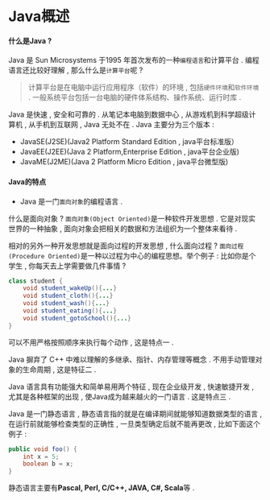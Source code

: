# Java概述

#### 什么是Java ?

Java 是 Sun Microsystems 于1995 年首次发布的一种`编程语言`和计算平台 . 编程语言还比较好理解 , 那么什么是`计算平台`呢 ?

> 计算平台是在电脑中运行应用程序（软件）的环境 , 包括`硬件环境`和`软件环境` . 一般系统平台包括一台电脑的硬件体系结构、操作系统、运行时库 .

Java 是快速 , 安全和可靠的 . 从笔记本电脑到数据中心 , 从游戏机到科学超级计算机 , 从手机到互联网 , Java 无处不在 . Java 主要分为三个版本 :

* JavaSE\(J2SE\)\(Java2 Platform Standard Edition , java平台标准版）
* JavaEE\(J2EE\)\(Java 2 Platform,Enterprise Edition , java平台企业版\)
* JavaME\(J2ME\)\(Java 2 Platform Micro Edition , java平台微型版\)

#### Java的特点

* Java 是一门`面向对象`的编程语言 . 

什么是面向对象 ? `面向对象(Object Oriented)`是一种软件开发思想 . 它是对现实世界的一种抽象 , 面向对象会把相关的数据和方法组织为一个整体来看待 .

相对的另外一种开发思想就是面向过程的开发思想 , 什么面向过程 ? `面向过程(Procedure Oriented)`是一种以过程为中心的编程思想。举个例子 : 比如你是个学生 , 你每天去上学需要做几件事情 ?

```java
class student {
    void student_wakeUp(){...}
    void student_cloth(){...}
    void student_wash(){...}
    void student_eating(){...}
    void student_gotoSchool(){...}
}
```

可以不用严格按照顺序来执行每个动作 , 这是特点一 .

Java 摒弃了 C++ 中难以理解的多继承、指针、内存管理等概念 . 不用手动管理对象的生命周期 , 这是特征二 .

Java 语言具有功能强大和简单易用两个特征 , 现在企业级开发 , 快速敏捷开发 , 尤其是各种框架的出现 , 使Java成为越来越火的一门语言 . 这是特点三 .

Java 是一门静态语言 , 静态语言指的就是在编译期间就能够知道数据类型的语言 , 在运行前就能够检查类型的正确性 , 一旦类型确定后就不能再更改 , 比如下面这个例子 :

```java
public void foo() {
    int x = 5;
    boolean b = x;
}
```

静态语言主要有**Pascal, Perl, C/C++, JAVA, C\#, Scala**等 . 



